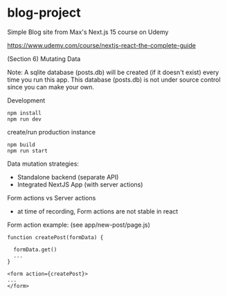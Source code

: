 # blog-project

Simple Blog site from Max's Next.js 15 course on Udemy 

https://www.udemy.com/course/nextjs-react-the-complete-guide


(Section 6)
Mutating Data

Note: A sqlite database (posts.db) will be created (if it doesn't exist)
every time you run this app. This database (posts.db) is not under source control since you can make your own.

Development
```
npm install
npm run dev
```

create/run production instance
```
npm build
npm run start
```


Data mutation strategies:
* Standalone backend (separate API)
* Integrated NextJS App (with server actions)

Form actions vs Server actions
* at time of recording, Form actions are not stable in react

Form action example:
(see app/new-post/page.js)

```
function createPost(formData) {

  formData.get()
  ...
}

<form action={createPost}>
...
</form>
```